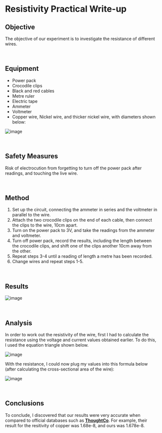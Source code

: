 # Resistivity Practical Write-up

## Objective
The objective of our experiment is to investigate the resistance of different wires.

<br>

## Equipment
- Power pack
- Crocodile clips
- Black and red cables
- Metre ruler
- Electric tape
- Ammeter
- Voltmeter
- Copper wire, Nickel wire, and thicker nickel wire, with diameters shown below:

![image](https://user-images.githubusercontent.com/90699946/161160719-cb1afdb3-d684-4521-be57-375a63e3dce0.png)

<br>

## Safety Measures
Risk of electrocution from forgetting to turn off the power pack after readings, and touching the live wire.

<br>

## Method
1) Set up the circuit, connecting the ammeter in series and the voltmeter in parallel to the wire.
2) Attach the two crocodile clips on the end of each cable, then connect the clips to the wire, 10cm apart.
3) Turn on the power pack to 3V, and take the readings from the ammeter and voltmeter.
4) Turn off power pack, record the results, including the length between the crocodile clips, and shift one of the clips another 10cm away from the other.
5) Repeat steps 3-4 until a reading of length a metre has been recorded.
6) Change wires and repeat steps 1-5.

<br>

## Results
![image](https://user-images.githubusercontent.com/90699946/161161815-4861898b-2276-4790-a517-2f82ef07de82.png)

<br>

## Analysis
In order to work out the resistivity of the wire, first I had to calculate the resistance using the voltage and current values obtained earlier. To do this, I used the equation triangle shown below.

![image](https://user-images.githubusercontent.com/90699946/161161919-e9878925-be35-449b-8e8e-567fcf426d7b.png)

With the resistance, I could now plug my values into this formula below (after calculating the cross-sectional area of the wire):

![image](https://user-images.githubusercontent.com/90699946/161161872-c22ab518-8cab-40bc-940d-c5d4eb5906c1.png)


<br>

## Conclusions

To conclude, I discovered that our results were very accurate when compared to official databases such as [**ThoughtCo**](https://www.thoughtco.com/table-of-electrical-resistivity-conductivity-608499). For example, their result for the resitivity of copper was 1.68e-8, and ours was 1.678e-8.

